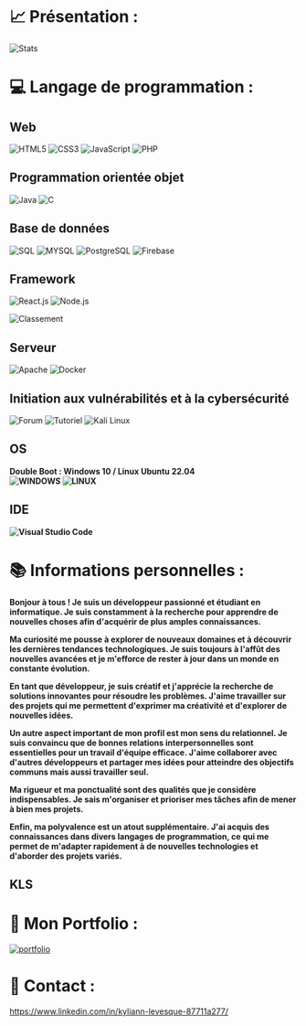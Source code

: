# 📈 Présentation :

![Stats](http://github-profile-summary-cards.vercel.app/api/cards/stats?username=iklsi&theme=monokai)

# 💻 Langage de programmation :

## Web
![HTML5](https://img.shields.io/badge/html5-%23E34F26.svg?style=for-the-badge&logo=html5&logoColor=white)
![CSS3](https://img.shields.io/badge/css3-%231572B6.svg?style=for-the-badge&logo=css3&logoColor=white)
![JavaScript](https://img.shields.io/badge/javascript-%23323330.svg?style=for-the-badge&logo=javascript&logoColor=%23F7DF1E)
![PHP](https://img.shields.io/badge/php-%23777BB4.svg?style=for-the-badge&logo=php&logoColor=white)

## Programmation orientée objet
![Java](https://img.shields.io/badge/java-%23ED8B00.svg?style=for-the-badge&logo=java&logoColor=white)
![C](https://img.shields.io/badge/c-%2300599C.svg?style=for-the-badge&logo=c&logoColor=white) 

## Base de données
![SQL](https://img.shields.io/badge/sql-%2300f.svg?style=for-the-badge&logo=sql&logoColor=white)
![MYSQL](https://img.shields.io/badge/mysql-%2300f.svg?style=for-the-badge&logo=mysql&logoColor=white)
![PostgreSQL](https://img.shields.io/badge/postgresql-%2300f.svg?style=for-the-badge&logo=postgresql&logoColor=white)
![Firebase](https://img.shields.io/badge/firebase-%23039BE5.svg?style=for-the-badge&logo=firebase)

## Framework
![React.js](https://img.shields.io/badge/react-%2320232a.svg?style=for-the-badge&logo=react&logoColor=%2361DAFB)
![Node.js](https://img.shields.io/badge/node.js-%2343853D.svg?style=for-the-badge&logo=node.js&logoColor=white)

![Classement](http://github-profile-summary-cards.vercel.app/api/cards/repos-per-language?username=iklsi&theme=monokai)

## Serveur
![Apache](https://img.shields.io/badge/apache-%23D42029.svg?style=for-the-badge&logo=apache&logoColor=white)
![Docker](https://img.shields.io/badge/docker-%230db7ed.svg?style=for-the-badge&logo=docker&logoColor=white)

## Initiation aux vulnérabilités et à la cybersécurité
![Forum](https://img.shields.io/badge/forum-%23000000.svg?style=for-the-badge&logo=discourse&logoColor=white)
![Tutoriel](https://img.shields.io/badge/tutoriel-%23000000.svg?style=for-the-badge&logo=bookstack&logoColor=white)
![Kali Linux](https://img.shields.io/badge/kali_linux-%23000000.svg?style=for-the-badge&logo=kali-linux&logoColor=white)

## OS
<b>Double Boot : Windows 10 / Linux Ubuntu 22.04<br>
![WINDOWS](https://img.shields.io/badge/Windows-0078D6?style=for-the-badge&logo=windows&logoColor=white)
![LINUX](https://img.shields.io/badge/Linux-FCC624?style=for-the-badge&logo=linux&logoColor=black)

## IDE
![Visual Studio Code](https://img.shields.io/badge/-Visual%20Studio%20Code-007ACC?style=for-the-badge&logo=visual-studio-code&logoColor=white)

 # 📚 Informations personnelles :

Bonjour à tous ! Je suis un développeur passionné et étudiant en informatique. Je suis constamment à la recherche pour apprendre de nouvelles choses afin d'acquérir de plus amples connaissances.

Ma curiosité me pousse à explorer de nouveaux domaines et à découvrir les dernières tendances technologiques. Je suis toujours à l'affût des nouvelles avancées et je m'efforce de rester à jour dans un monde en constante évolution.

En tant que développeur, je suis créatif et j'apprécie la recherche de solutions innovantes pour résoudre les problèmes. J'aime travailler sur des projets qui me permettent d'exprimer ma créativité et d'explorer de nouvelles idées.

Un autre aspect important de mon profil est mon sens du relationnel. Je suis convaincu que de bonnes relations interpersonnelles sont essentielles pour un travail d'équipe efficace. J'aime collaborer avec d'autres développeurs et partager mes idées pour atteindre des objectifs communs mais aussi travailler seul.

Ma rigueur et ma ponctualité sont des qualités que je considère indispensables. Je sais m'organiser et prioriser mes tâches afin de mener à bien mes projets.

Enfin, ma polyvalence est un atout supplémentaire. J'ai acquis des connaissances dans divers langages de programmation, ce qui me permet de m'adapter rapidement à de nouvelles technologies et d'aborder des projets variés.</b>

## KLS

# 📁 Mon Portfolio :

[![portfolio](https://img.shields.io/badge/my_portfolio-000?style=for-the-badge&logo=ko-fi&logoColor=white)](https://iklsi.github.io/Portfolio_KLS/)

# 📧 Contact :

https://www.linkedin.com/in/kyliann-levesque-87711a277/
